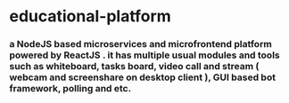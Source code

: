 # educational-platform
### a NodeJS based microservices and microfrontend platform powered by ReactJS . it has multiple usual modules and tools such as whiteboard, tasks board, video call and stream ( webcam and screenshare on desktop client ), GUI based bot framework, polling and etc.
